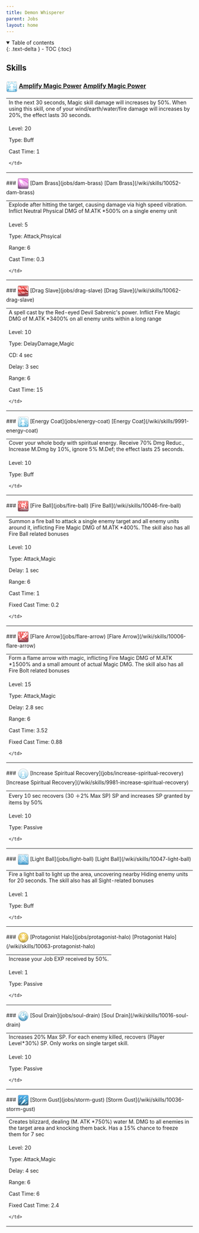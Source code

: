 ```yaml
---
title: Demon Whisperer 
parent: Jobs
layout: home
---
```


<details open markdown="block">
<summary>
  Table of contents
</summary>
{: .text-delta }
- TOC
{:toc}
</details>

## Skills

### <img src="/assets/images/skills/skill_89001.png" width="30" height="30" style="vertical-align: middle"> [Amplify Magic Power](jobs/amplify-magic-power) [Amplify Magic Power](/wiki/skills/10083-amplify-magic-power)
<table>
<tbody>
  <tr>
    <td>In the next 30 seconds, Magic skill damage will increases by 50%. When using this skill, one of your wind/earth/water/fire damage will increases by 20%, the effect lasts 30 seconds.</td>
  </tr>
  <tr>
    <td>
              <p class="label label-yellow fs-1">Level: 20</p>
              <p class="label label-yellow fs-1">Type: Buff</p>
              <p class="label label-yellow fs-1">Cast Time: 1</p>
      
    </td>
  </tr>
</tbody>
</table>
### <img src="/assets/images/skills/skill_1907001.png" width="30" height="30" style="vertical-align: middle"> [Dam Brass](jobs/dam-brass) [Dam Brass](/wiki/skills/10052-dam-brass)
<table>
<tbody>
  <tr>
    <td>Explode after hitting the target, causing damage via high speed vibration. Inflict Neutral Physical DMG of M.ATK *500% on a single enemy unit</td>
  </tr>
  <tr>
    <td>
              <p class="label label-yellow fs-1">Level: 5</p>
              <p class="label label-yellow fs-1">Type: Attack,Phsyical</p>
              <p class="label label-yellow fs-1">Range: 6</p>
              <p class="label label-yellow fs-1">Cast Time: 0.3</p>
      
    </td>
  </tr>
</tbody>
</table>
### <img src="/assets/images/skills/skill_1908003.png" width="30" height="30" style="vertical-align: middle"> [Drag Slave](jobs/drag-slave) [Drag Slave](/wiki/skills/10062-drag-slave)
<table>
<tbody>
  <tr>
    <td>A spell cast by the Red-eyed Devil Sabrenic's power. Inflict Fire Magic DMG of M.ATK *3400% on all enemy units within a long range</td>
  </tr>
  <tr>
    <td>
              <p class="label label-yellow fs-1">Level: 10</p>
              <p class="label label-yellow fs-1">Type: DelayDamage,Magic</p>
              <p class="label label-yellow fs-1">CD: 4 sec</p>
              <p class="label label-yellow fs-1">Delay: 3 sec</p>
              <p class="label label-yellow fs-1">Range: 6</p>
              <p class="label label-yellow fs-1">Cast Time: 15</p>
      
    </td>
  </tr>
</tbody>
</table>
### <img src="/assets/images/skills/skill_80001.png" width="30" height="30" style="vertical-align: middle"> [Energy Coat](jobs/energy-coat) [Energy Coat](/wiki/skills/9991-energy-coat)
<table>
<tbody>
  <tr>
    <td>Cover your whole body with spiritual energy. Receive 70% Dmg Reduc., Increase M.Dmg by 10%, ignore 5% M.Def; the effect lasts 25 seconds.</td>
  </tr>
  <tr>
    <td>
              <p class="label label-yellow fs-1">Level: 10</p>
              <p class="label label-yellow fs-1">Type: Buff</p>
      
    </td>
  </tr>
</tbody>
</table>
### <img src="/assets/images/skills/skill_1905001.png" width="30" height="30" style="vertical-align: middle"> [Fire Ball](jobs/fire-ball) [Fire Ball](/wiki/skills/10046-fire-ball)
<table>
<tbody>
  <tr>
    <td>Summon a fire ball to attack a single enemy target and all enemy units around it, inflicting Fire Magic DMG of M.ATK *400%. The skill also has all Fire Ball related bonuses</td>
  </tr>
  <tr>
    <td>
              <p class="label label-yellow fs-1">Level: 10</p>
              <p class="label label-yellow fs-1">Type: Attack,Magic</p>
              <p class="label label-yellow fs-1">Delay: 1 sec</p>
              <p class="label label-yellow fs-1">Range: 6</p>
              <p class="label label-yellow fs-1">Cast Time: 1</p>
              <p class="label label-yellow fs-1">Fixed Cast Time: 0.2</p>
      
    </td>
  </tr>
</tbody>
</table>
### <img src="/assets/images/skills/skill_1902001.png" width="30" height="30" style="vertical-align: middle"> [Flare Arrow](jobs/flare-arrow) [Flare Arrow](/wiki/skills/10006-flare-arrow)
<table>
<tbody>
  <tr>
    <td>Form a flame arrow with magic, inflicting Fire Magic DMG of M.ATK *1500% and a small amount of actual Magic DMG. The skill also has all Fire Bolt related bonuses</td>
  </tr>
  <tr>
    <td>
              <p class="label label-yellow fs-1">Level: 15</p>
              <p class="label label-yellow fs-1">Type: Attack,Magic</p>
              <p class="label label-yellow fs-1">Delay: 2.8 sec</p>
              <p class="label label-yellow fs-1">Range: 6</p>
              <p class="label label-yellow fs-1">Cast Time: 3.52</p>
              <p class="label label-yellow fs-1">Fixed Cast Time: 0.88</p>
      
    </td>
  </tr>
</tbody>
</table>
### <img src="/assets/images/skills/skill_108001.png" width="30" height="30" style="vertical-align: middle"> [Increase Spiritual Recovery](jobs/increase-spiritual-recovery) [Increase Spiritual Recovery](/wiki/skills/9981-increase-spiritual-recovery)
<table>
<tbody>
  <tr>
    <td>Every 10 sec recovers (30 ＋2% Max SP) SP and increases SP granted by items by 50%</td>
  </tr>
  <tr>
    <td>
              <p class="label label-yellow fs-1">Level: 10</p>
              <p class="label label-yellow fs-1">Type: Passive</p>
      
    </td>
  </tr>
</tbody>
</table>
### <img src="/assets/images/skills/skill_1906001.png" width="30" height="30" style="vertical-align: middle"> [Light Ball](jobs/light-ball) [Light Ball](/wiki/skills/10047-light-ball)
<table>
<tbody>
  <tr>
    <td>Fire a light ball to light up the area, uncovering nearby Hiding enemy units for 20 seconds. The skill also has all Sight-related bonuses</td>
  </tr>
  <tr>
    <td>
              <p class="label label-yellow fs-1">Level: 1</p>
              <p class="label label-yellow fs-1">Type: Buff</p>
      
    </td>
  </tr>
</tbody>
</table>
### <img src="/assets/images/skills/skill_1703001.png" width="30" height="30" style="vertical-align: middle"> [Protagonist Halo](jobs/protagonist-halo) [Protagonist Halo](/wiki/skills/10063-protagonist-halo)
<table>
<tbody>
  <tr>
    <td>Increase your Job EXP received by 50%.</td>
  </tr>
  <tr>
    <td>
              <p class="label label-yellow fs-1">Level: 1</p>
              <p class="label label-yellow fs-1">Type: Passive</p>
      
    </td>
  </tr>
</tbody>
</table>
### <img src="/assets/images/skills/skill_98001.png" width="30" height="30" style="vertical-align: middle"> [Soul Drain](jobs/soul-drain) [Soul Drain](/wiki/skills/10016-soul-drain)
<table>
<tbody>
  <tr>
    <td>Increases 20% Max SP. For each enemy killed, recovers (Player Level*30%) SP. Only works on single target skill.</td>
  </tr>
  <tr>
    <td>
              <p class="label label-yellow fs-1">Level: 10</p>
              <p class="label label-yellow fs-1">Type: Passive</p>
      
    </td>
  </tr>
</tbody>
</table>
### <img src="/assets/images/skills/skill_81001.png" width="30" height="30" style="vertical-align: middle"> [Storm Gust](jobs/storm-gust) [Storm Gust](/wiki/skills/10036-storm-gust)
<table>
<tbody>
  <tr>
    <td>Creates blizzard, dealing (M. ATK *750%) water M. DMG to all enemies in the target area and knocking them back. Has a 15% chance to freeze them for 7 sec</td>
  </tr>
  <tr>
    <td>
              <p class="label label-yellow fs-1">Level: 20</p>
              <p class="label label-yellow fs-1">Type: Attack,Magic</p>
              <p class="label label-yellow fs-1">Delay: 4 sec</p>
              <p class="label label-yellow fs-1">Range: 6</p>
              <p class="label label-yellow fs-1">Cast Time: 6</p>
              <p class="label label-yellow fs-1">Fixed Cast Time: 2.4</p>
      
    </td>
  </tr>
</tbody>
</table>

